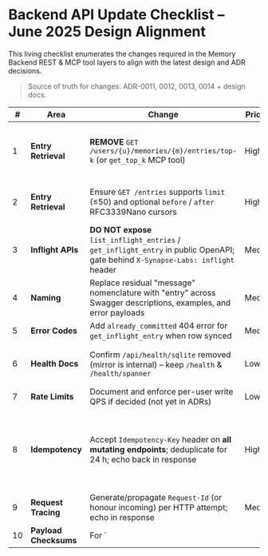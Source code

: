 # Backend API Update Checklist – June 2025 Design Alignment

This living checklist enumerates the changes required in the Memory Backend REST & MCP tool layers to align with the latest design and ADR decisions.

> Source of truth for changes: ADR-0011, 0012, 0013, 0014 + design docs.

| # | Area | Change | Priority | Notes |
|---|------|--------|----------|-------|
| 1 | **Entry Retrieval** | **REMOVE** `GET /users/{u}/memories/{m}/entries/top-k` (or `get_top_k` MCP tool) | High | Superseded by `GET /entries?limit=K` and `list_entries` tool (ADR-0013) |
| 2 | **Entry Retrieval** | Ensure `GET /entries` supports `limit` (≤50) and optional `before` / `after` RFC3339Nano cursors | High | Already in docs; verify implementation & tests |
| 3 | **Inflight APIs** | **DO NOT expose** `list_inflight_entries` / `get_inflight_entry` in public OpenAPI; gate behind `X-Synapse-Labs: inflight` header | Medium | Experimental per ADR-0014; metrics required |
| 4 | **Naming** | Replace residual "message" nomenclature with "entry" across Swagger descriptions, examples, and error payloads | Medium | Search & replace + review |
| 5 | **Error Codes** | Add `already_committed` 404 error for `get_inflight_entry` when row synced | Medium | Only inside Labs flag |
| 6 | **Health Docs** | Confirm `/api/health/sqlite` removed (mirror is internal) – keep `/health` & `/health/spanner` | Low | Reflects mirror internals hidden from clients |
| 7 | **Rate Limits** | Document and enforce per-user write QPS if decided (not yet in ADRs) | Low | TBD based on perf tests |
| 8 | **Idempotency** | Accept `Idempotency-Key` header on **all mutating endpoints**; deduplicate for 24 h; echo back in response | High | Per ADR-0015 – SDK auto-generates only if caller omits; agents encouraged to supply their own |
| 9 | **Request Tracing** | Generate/propagate `Request-Id` (or honour incoming) per HTTP attempt; echo in response | Medium | ADR-0015, ADR-0016 |
| 10 | **Payload Checksums** | For `